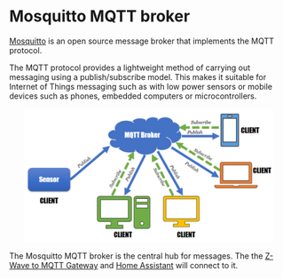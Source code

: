 # Mosquitto MQTT broker

[Mosquitto](https://mosquitto.org) is an open source message broker that implements the MQTT protocol.

The MQTT protocol provides a lightweight method of carrying out messaging using a publish/subscribe model. This makes it suitable for Internet of Things messaging such as with low power sensors or mobile devices such as phones, embedded computers or microcontrollers.

<p align="center">
<img src="../images/MosquittoMQTTArchitecture.png" width="450" title=" Mosquitto MQTT broker">
</p>

The Mosquitto MQTT broker is the central hub for messages. The the [Z-Wave to MQTT Gateway](./zwavejs2mqtt.md) and [Home Assistant](./ha_install.md) will connect to it.
